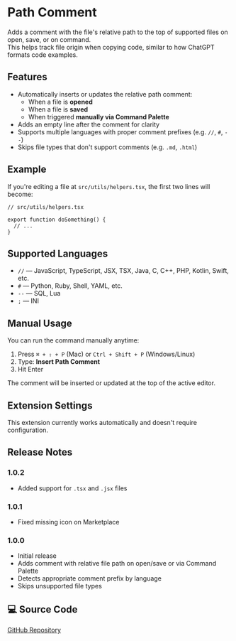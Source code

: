 # Path Comment

Adds a comment with the file's relative path to the top of supported files on open, save, or on command.  
This helps track file origin when copying code, similar to how ChatGPT formats code examples.

## Features

- Automatically inserts or updates the relative path comment:
  - When a file is **opened**
  - When a file is **saved**
  - When triggered **manually via Command Palette**
- Adds an empty line after the comment for clarity
- Supports multiple languages with proper comment prefixes (e.g. `//`, `#`, `--`)
- Skips file types that don't support comments (e.g. `.md`, `.html`)

## Example

If you're editing a file at `src/utils/helpers.tsx`, the first two lines will become:

```tsx
// src/utils/helpers.tsx

export function doSomething() {
  // ...
}
```

## Supported Languages

- `//` — JavaScript, TypeScript, JSX, TSX, Java, C, C++, PHP, Kotlin, Swift, etc.
- `#` — Python, Ruby, Shell, YAML, etc.
- `--` — SQL, Lua
- `;` — INI

## Manual Usage

You can run the command manually anytime:

1. Press `⌘ + ⇧ + P` (Mac) or `Ctrl + Shift + P` (Windows/Linux)
2. Type: **Insert Path Comment**
3. Hit Enter

The comment will be inserted or updated at the top of the active editor.

## Extension Settings

This extension currently works automatically and doesn't require configuration.

## Release Notes

### 1.0.2

- Added support for `.tsx` and `.jsx` files

### 1.0.1

- Fixed missing icon on Marketplace

### 1.0.0

- Initial release
- Adds comment with relative file path on open/save or via Command Palette
- Detects appropriate comment prefix by language
- Skips unsupported file types

## 💻 Source Code

[GitHub Repository](https://github.com/xfanta/vscode-path-comment)
